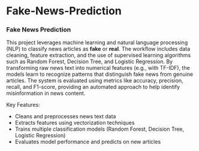 # Fake-News-Prediction
###  Fake News Prediction

This project leverages machine learning and natural language processing (NLP) to classify news articles as **fake** or **real**. The workflow includes data cleaning, feature extraction, and the use of supervised learning algorithms such as Random Forest, Decision Tree, and Logistic Regression. By transforming raw news text into numerical features (e.g., with TF-IDF), the models learn to recognize patterns that distinguish fake news from genuine articles. The system is evaluated using metrics like accuracy, precision, recall, and F1-score, providing an automated approach to help identify misinformation in news content.

Key Features:
- Cleans and preprocesses news text data
- Extracts features using vectorization techniques
- Trains multiple classification models (Random Forest, Decision Tree, Logistic Regression)
- Evaluates model performance and predicts on new articles
